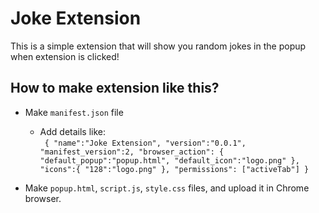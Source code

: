 # Joke Extension

This is a simple extension that will show you random jokes in the popup when extension is clicked!


## How to make extension like this?

* Make `manifest.json` file
  * Add details like: <br>
    ` {
          "name":"Joke Extension",
          "version":"0.0.1",
          "manifest_version":2,
          "browser_action": {
              "default_popup":"popup.html",
              "default_icon":"logo.png"
          },
          "icons":{
              "128":"logo.png"
          },
          "permissions": ["activeTab"]
      }`
      
      
* Make `popup.html`, `script.js`, `style.css` files, and upload it in Chrome browser. 
